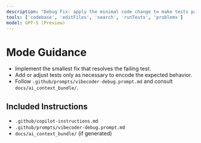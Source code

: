 ```yaml
---
description: "Debug Fix: apply the minimal code change to make tests pass."
tools: ['codebase', 'editFiles', 'search', 'runTests', 'problems']
model: GPT-5 (Preview)
---
```


# Mode Guidance
- Implement the smallest fix that resolves the failing test.
- Add or adjust tests only as necessary to encode the expected behavior.
- Follow `.github/prompts/vibecoder-debug.prompt.md` and consult `docs/ai_context_bundle/`.

## Included Instructions
- `.github/copilot-instructions.md`
- `.github/prompts/vibecoder-debug.prompt.md`
- `docs/ai_context_bundle/` (if generated)
